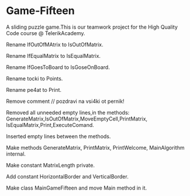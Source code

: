 # Game-Fifteen
A sliding puzzle game.This is our teamwork project for the High Quality Code course @ TelerikAcademy.

Rename  IfOutOfMAtrix to IsOutOfMatrix.

Rename IfEqualMatrix to IsEqualMatrix.

Rename IfGoesToBoard to IsGoseOnBoard.

Rename tocki to Points.

Rename pe4at to Print.

Remove comment // pozdravi na vsi4ki ot pernik!

Removed all unneeded empty lines,in the methods:
GenerateMatrix,IsOutOfMatrix,MoveEmptyCell,PrintMatrix,
IsEqualMatrix,Print,ExecuteComand.

Inserted empty lines between the methods.

Make methods GenerateMatrix, PrintMatrix, PrintWelcome,
MainAlgorithm internal.

Make constant MatrixLength private.

Add constant HorizontalBorder and VerticalBorder.

Make class  MainGameFifteen and move Main method in it.

